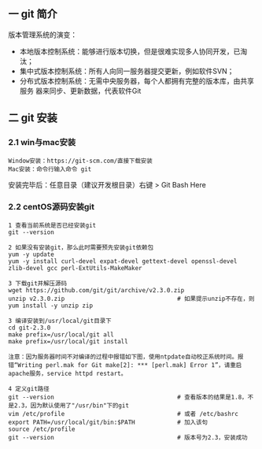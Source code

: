 ## 一 git 简介

版本管理系统的演变：
- 本地版本控制系统：能够进行版本切换，但是很难实现多人协同开发，已淘汰；
- 集中式版本控制系统：所有人向同一服务器提交更新，例如软件SVN；
- 分布式版本控制系统：无需中央服务器，每个人都拥有完整的版本库，由共享服务								器来同步、更新数据，代表软件Git

## 二 git 安装

### 2.1 win与mac安装
```
Window安装：https://git-scm.com/直接下载安装
Mac安装：命令行输入命令 git  
```
安装完毕后：任意目录（建议开发根目录）右键 > Git Bash Here	

### 2.2 centOS源码安装git

```
1 查看当前系统是否已经安装git
git --version              

2 如果没有安装git，那么此时需要预先安装git依赖包
yum -y update
yum -y install curl-devel expat-devel gettext-devel openssl-devel zlib-devel gcc perl-ExtUtils-MakeMaker

3 下载git并解压源码
wget https://github.com/git/git/archive/v2.3.0.zip
unzip v2.3.0.zip                                # 如果提示unzip不存在，则 yum install -y unzip zip

3 编译安装到/usr/local/git目录下
cd git-2.3.0
make prefix=/usr/local/git all
make prefix=/usr/local/git install

注意：因为服务器时间不对编译的过程中报错如下图，使用ntpdate自动校正系统时间。报错“Writing perl.mak for Git make[2]: *** [perl.mak] Error 1”，请重启apache服务，service httpd restart。

4 定义git路径
git --version                                   # 查看版本的结果是1.8，不是2.3，因为默认使用了"/usr/bin"下的git
vim /etc/profile                                # 或者 /etc/bashrc
export PATH=/usr/local/git/bin:$PATH            # 加入该句
source /etc/profile
git --version                                   # 版本号为2.3，安装成功
```
